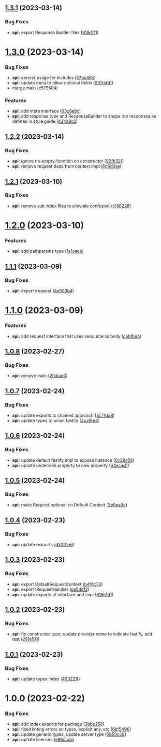 ## [1.3.1](https://github.com/procter-gamble/apip-ts-types/compare/api-v1.3.0...api-v1.3.1) (2023-03-14)


### Bug Fixes

* **api:** export Response Builder files ([819d1f1](https://github.com/procter-gamble/apip-ts-types/commit/819d1f1a3721e9a7538d86e6f233462aaf7c2ee0))

# [1.3.0](https://github.com/procter-gamble/apip-ts-types/compare/api-v1.2.2...api-v1.3.0) (2023-03-14)

### Bug Fixes

- **api:** correct usage for Includes ([57ba46e](https://github.com/procter-gamble/apip-ts-types/commit/57ba46eeb168aa25c07ebe0a21733457e374daac))
- **api:** update meta to allow optional fields ([937ddd1](https://github.com/procter-gamble/apip-ts-types/commit/937ddd131868342166a87efcfedd258e399d1724))
- merge main ([c579504](https://github.com/procter-gamble/apip-ts-types/commit/c579504cbaaf313cbee082aee524e3fa22462e2d))

### Features

- **api:** add meta interface ([63c8e9c](https://github.com/procter-gamble/apip-ts-types/commit/63c8e9cdf813b4a1143e6fe7bb62e1835d02ffb5))
- **api:** add response type and ResponseBuilder to shape our responses as defined in style guide ([434a8c2](https://github.com/procter-gamble/apip-ts-types/commit/434a8c2b6f199c3b0ee4460e6dfb28347145d6f1))

## [1.2.2](https://github.com/procter-gamble/apip-ts-types/compare/api-v1.2.1...api-v1.2.2) (2023-03-14)

### Bug Fixes

- **api:** ignore no-empty-function on constructor ([90fb321](https://github.com/procter-gamble/apip-ts-types/commit/90fb321a3fa2f0be2b5e813f130789e620fc8369))
- **api:** remove request deps from context impl ([6c6d3ae](https://github.com/procter-gamble/apip-ts-types/commit/6c6d3aefb9669df4afa7cd983c8b97d5eeb8f147))

## [1.2.1](https://github.com/procter-gamble/apip-ts-types/compare/api-v1.2.0...api-v1.2.1) (2023-03-10)

### Bug Fixes

- **api:** remove sub index files to alleviate confusion ([c188228](https://github.com/procter-gamble/apip-ts-types/commit/c1882284465cc10d238145539844a15f65854bab))

# [1.2.0](https://github.com/procter-gamble/apip-ts-types/compare/api-v1.1.1...api-v1.2.0) (2023-03-10)

### Features

- **api:** add pathparams type ([1e1eaae](https://github.com/procter-gamble/apip-ts-types/commit/1e1eaae2bd17f359e80bb63a7a03d596417d6e3c))

## [1.1.1](https://github.com/procter-gamble/apip-ts-types/compare/api-v1.1.0...api-v1.1.1) (2023-03-09)

### Bug Fixes

- **api:** export irequest ([4c903b4](https://github.com/procter-gamble/apip-ts-types/commit/4c903b4c721167662248956e582669e32bf3b656))

# [1.1.0](https://github.com/procter-gamble/apip-ts-types/compare/api-v1.0.8...api-v1.1.0) (2023-03-09)

### Features

- **api:** add request interface that uses iresource as body ([cabfb9a](https://github.com/procter-gamble/apip-ts-types/commit/cabfb9a91e27430c25ff04c9e72f8a8ae0c674be))

## [1.0.8](https://github.com/procter-gamble/apip-ts-types/compare/api-v1.0.7...api-v1.0.8) (2023-02-27)

### Bug Fixes

- **api:** remove main ([2fcbae3](https://github.com/procter-gamble/apip-ts-types/commit/2fcbae3df336f308b606f60d2565c2063c436264))

## [1.0.7](https://github.com/procter-gamble/apip-ts-types/compare/api-v1.0.6...api-v1.0.7) (2023-02-24)

### Bug Fixes

- **api:** update exports to chained approach ([3c71da8](https://github.com/procter-gamble/apip-ts-types/commit/3c71da89c3ef516cdc0594980124ebd58d6008ce))
- **api:** update types to union fastify ([4ca16e4](https://github.com/procter-gamble/apip-ts-types/commit/4ca16e4fd07b8795022fef138205a655e0fdb3e8))

## [1.0.6](https://github.com/procter-gamble/apip-ts-types/compare/api-v1.0.5...api-v1.0.6) (2023-02-24)

### Bug Fixes

- **api:** update default fastify impl to expose instance ([0c29a58](https://github.com/procter-gamble/apip-ts-types/commit/0c29a5869f3c8c476e433266ca993d1a24185fa3))
- **api:** update undefined property to new property ([64ecad1](https://github.com/procter-gamble/apip-ts-types/commit/64ecad1970647eef25a4e21985861029f10acc94))

## [1.0.5](https://github.com/procter-gamble/apip-ts-types/compare/api-v1.0.4...api-v1.0.5) (2023-02-24)

### Bug Fixes

- **api:** make Request optional on Default Context ([3e0ea0c](https://github.com/procter-gamble/apip-ts-types/commit/3e0ea0c1a47ebb593a5d4660e67a616ec738482a))

## [1.0.4](https://github.com/procter-gamble/apip-ts-types/compare/api-v1.0.3...api-v1.0.4) (2023-02-23)

### Bug Fixes

- **api:** update rexports ([d30f0e6](https://github.com/procter-gamble/apip-ts-types/commit/d30f0e6cd3104f0f05ae5851d53b8b63225ed941))

## [1.0.3](https://github.com/procter-gamble/apip-ts-types/compare/api-v1.0.2...api-v1.0.3) (2023-02-23)

### Bug Fixes

- **api:** export DefaultRequestContext ([b4f6c73](https://github.com/procter-gamble/apip-ts-types/commit/b4f6c730f850a687dfcbd069d7a052fe860aa29b))
- **api:** export IRequestHandler ([ce5ddf2](https://github.com/procter-gamble/apip-ts-types/commit/ce5ddf2d6f3e834c1a4a7d849272d74aa9d0ec0c))
- **api:** update exports of interface and impl ([819e1d1](https://github.com/procter-gamble/apip-ts-types/commit/819e1d181229d1752aa1b9d422e3aacd355f50b3))

## [1.0.2](https://github.com/procter-gamble/apip-ts-types/compare/api-v1.0.1...api-v1.0.2) (2023-02-23)

### Bug Fixes

- **api:** fix constructor typo, update provider name to indicate fastify, add test ([281a611](https://github.com/procter-gamble/apip-ts-types/commit/281a611764dd0e1bd9d1f26edf7af77a9d71ae8f))

## [1.0.1](https://github.com/procter-gamble/apip-ts-types/compare/api-v1.0.0...api-v1.0.1) (2023-02-23)

### Bug Fixes

- **api:** update types index ([493221f](https://github.com/procter-gamble/apip-ts-types/commit/493221f52c020f608c3258e1f11dfddaf9bf19ab))

# 1.0.0 (2023-02-22)

### Bug Fixes

- **api:** add index exports for package ([3bbe258](https://github.com/procter-gamble/apip-ts-types/commit/3bbe258d84ee8f390fc86b63e3dd32a438a2b18e))
- **api:** fixed linting errors on types, explicit any, etc ([6bf5496](https://github.com/procter-gamble/apip-ts-types/commit/6bf54965de2ab5bf4a2fc40b36b2620f066dcf8a))
- **api:** update generic types, update server type ([5b50c39](https://github.com/procter-gamble/apip-ts-types/commit/5b50c3982843b43beb324ac420367425201f8eac))
- **api:** update licenses ([e98dcdc](https://github.com/procter-gamble/apip-ts-types/commit/e98dcdc988e45f4846ff7271ce758fd77c246131))
